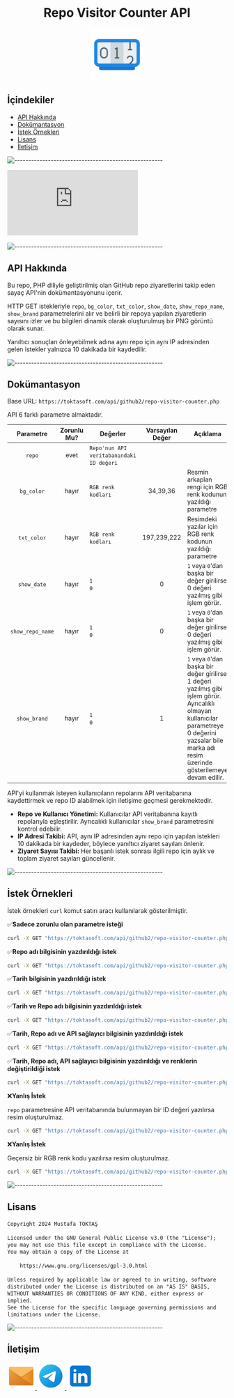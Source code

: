 <h1 align="center">Repo Visitor Counter API</h1>

<div align=center>
  <img src="./Readme%20Resources/Repo Visitor Counter API Logo.png" alt="Logo" width="120" heigh="120"/>
</div>

## **İçindekiler**

- [API Hakkında](#api-hakkında)
- [Dokümantasyon](#dokümantasyon)
- [İstek Örnekleri](#i̇stek-örnekleri)
- [Lisans](#lisans)
- [İletişim](#i̇letişim)


![-----------------------------------------------------](./Readme%20Resources/Çizgi.png)

![Resim](https://toktasoft.com/api/github2/repo-visitor-counter.php?repo=j9rm7kp2vdcxsau&show_repo_name=1&show_date=1&show_brand=1)


![-----------------------------------------------------](./Readme%20Resources/Çizgi.png)

## API Hakkında

Bu repo, PHP diliyle geliştirilmiş olan GitHub repo ziyaretlerini takip eden sayaç API'nin
dokümantasyonunu içerir.

HTTP GET istekleriyle `repo`, `bg_color`, `txt_color`, `show_date`, `show_repo_name`, `show_brand`
parametrelerini alır ve belirli bir repoya yapılan ziyaretlerin sayısını izler ve bu bilgileri
dinamik olarak oluşturulmuş bir PNG görüntü olarak sunar.

Yanıltıcı sonuçları önleyebilmek adına aynı repo için aynı IP adresinden gelen istekler yalnızca 10
dakikada bir kaydedilir. 


![-----------------------------------------------------](./Readme%20Resources/Çizgi.png)

## Dokümantasyon

Base URL: `https://toktasoft.com/api/github2/repo-visitor-counter.php`

API 6 farklı parametre almaktadır.

| Parametre                              | Zorunlu Mu?                 | Değerler                                 | Varsayılan Değer                  | Açıklama                                                                       |
| -------------------------------------- | --------------------------- | ---------------------------------------- | --------------------------------- | ------------------------------------------------------------------------------ |
| <p align="center">`repo`</p>           | <p align="center">evet</p>  | `Repo'nun API veritabanındaki ID değeri` |                                   |                                                                                |
| <p align="center">`bg_color`</p>       | <p align="center">hayır</p> | `RGB renk kodları`                       | <p align="center">34,39,36</p>    | Resmin arkaplan rengi için RGB renk kodunun yazıldığı parametre                |
| <p align="center">`txt_color`</p>      | <p align="center">hayır</p> | `RGB renk kodları`                       | <p align="center">197,239,222</p> | Resimdeki yazılar için RGB renk kodunun yazıldığı parametre                    |
| <p align="center">`show_date`</p>      | <p align="center">hayır</p> | `1`<br>`0`                               | <p align="center">0</p>           | `1` veya `0`'dan başka bir değer girilirse 0 değeri yazılmış gibi işlem görür. |
| <p align="center">`show_repo_name`</p> | <p align="center">hayır</p> | `1`<br>`0`                               | <p align="center">0</p>           | `1` veya `0`'dan başka bir değer girilirse 0 değeri yazılmış gibi işlem görür. |
| <p align="center">`show_brand`</p>     | <p align="center">hayır</p> | `1`<br>`0`                               | <p align="center">1</p>           | `1` veya `0`'dan başka bir değer girilirse 1 değeri yazılmış gibi işlem görür.<br>Ayrıcalıklı olmayan kullanıcılar parametreye 0 değerini yazsalar bile marka adı resim üzerinde gösterilemeye devam edilir. |

API'yi kullanmak isteyen kullanıcıların repolarını API veritabanına kaydettirmek ve repo ID alabilmek için iletişime geçmesi gerekmektedir.

- **Repo ve Kullanıcı Yönetimi:** Kullanıcılar API veritabanına kayıtlı repolarıyla eşleştirilir. Ayrıcalıklı kullanıcılar `show_brand` parametresini kontrol edebilir.
- **IP Adresi Takibi:** API, aynı IP adresinden aynı repo için yapılan istekleri 10 dakikada bir kaydeder, böylece yanıltıcı ziyaret sayıları önlenir.
- **Ziyaret Sayısı Takibi:** Her başarılı istek sonrası ilgili repo için aylık ve toplam ziyaret sayıları güncellenir.


![-----------------------------------------------------](./Readme%20Resources/Çizgi.png)

## İstek Örnekleri

İstek örnekleri `curl` komut satırı aracı kullanılarak gösterilmiştir.

✅**Sadece zorunlu olan parametre isteği**

```sh
curl -X GET "https://toktasoft.com/api/github2/repo-visitor-counter.php?repo=h2fktgj3v8e69nz"
```

✅**Repo adı bilgisinin yazdırıldığı istek**

```sh
curl -X GET "https://toktasoft.com/api/github2/repo-visitor-counter.php?repo=h2fktgj3v8e69nz&show_repo_name=1"
```

✅**Tarih bilgisinin yazdırıldığı istek**

```sh
curl -X GET "https://toktasoft.com/api/github2/repo-visitor-counter.php?repo=h2fktgj3v8e69nz&show_date=1"
```

✅**Tarih ve Repo adı bilgisinin yazdırıldığı istek**

```sh
curl -X GET "https://toktasoft.com/api/github2/repo-visitor-counter.php?repo=h2fktgj3v8e69nz&show_date=1&show_repo_name=1"
```

✅**Tarih, Repo adı ve API sağlayıcı bilgisinin yazdırıldığı istek**

```sh
curl -X GET "https://toktasoft.com/api/github2/repo-visitor-counter.php?repo=h2fktgj3v8e69nz&show_date=1&show_repo_name=1&show_brand=1"
```

✅**Tarih, Repo adı, API sağlayıcı bilgisinin yazdırıldığı ve renklerin değiştirildiği istek**

```sh
curl -X GET "https://toktasoft.com/api/github2/repo-visitor-counter.php?repo=h2fktgj3v8e69nz&show_date=1&show_repo_name=1&show_brand=1&bg_color=0,0,0&txt_color=255,255,255"
```

❌**Yanlış İstek**

`repo` parametresine API veritabanında bulunmayan bir ID değeri yazılırsa resim oluşturulmaz.

```sh
curl -X GET "https://toktasoft.com/api/github2/repo-visitor-counter.php?repo=11111111111"
```

❌**Yanlış İstek**

Geçersiz bir RGB renk kodu yazılırsa resim oluşturulmaz.

```sh
curl -X GET "https://toktasoft.com/api/github2/repo-visitor-counter.php?repo=h2fktgj3v8e69nz&show_date=1&show_repo_name=1&show_brand=1&bg_color=0,0,0&txt_color=300,300,300"
```


![-----------------------------------------------------](./Readme%20Resources/Çizgi.png)

## Lisans
    Copyright 2024 Mustafa TOKTAŞ

    Licensed under the GNU General Public License v3.0 (the "License");
    you may not use this file except in compliance with the License.
    You may obtain a copy of the License at

        https://www.gnu.org/licenses/gpl-3.0.html

    Unless required by applicable law or agreed to in writing, software
    distributed under the License is distributed on an "AS IS" BASIS,
    WITHOUT WARRANTIES OR CONDITIONS OF ANY KIND, either express or implied.
    See the License for the specific language governing permissions and
    limitations under the License.


![-----------------------------------------------------](./Readme%20Resources/Çizgi.png)

## İletişim

<a href="mailto:info@mustafatoktas.com"              target="_blank"> <img src="./Readme Resources/İletişim/Mail.png"     alt="Mail"     width="64" heigh="64"/> </a>
<a href="https://t.me/mustafatoktas00"               target="_blank"> <img src="./Readme Resources/İletişim/Telegram.png" alt="Telegram" width="64" heigh="64"/> </a>
<a href="https://www.linkedin.com/in/mustafatoktas/" target="_blank"> <img src="./Readme Resources/İletişim/LinkedIn.png" alt="LinkedIn" width="64" heigh="64"/> </a>
